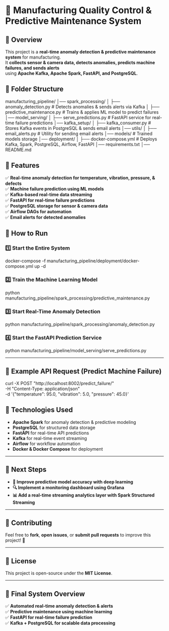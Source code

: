  

# 🚀 Manufacturing Quality Control & Predictive Maintenance System

## 📌 Overview
This project is a **real-time anomaly detection & predictive maintenance system** for manufacturing.  
It **collects sensor & camera data, detects anomalies, predicts machine failures, and sends alerts**  
using **Apache Kafka, Apache Spark, FastAPI, and PostgreSQL**.

## 📂 Folder Structure
 
manufacturing_pipeline/
│── spark_processing/
│   ├── anomaly_detection.py           # Detects anomalies & sends alerts via Kafka
│   ├── predictive_maintenance.py      # Trains & applies ML model to predict failures
│── model_serving/
│   ├── serve_predictions.py           # FastAPI service for real-time failure predictions
│── kafka_setup/
│   ├── kafka_consumer.py              # Stores Kafka events in PostgreSQL & sends email alerts
│── utils/
│   ├── email_alerts.py                # Utility for sending email alerts
│── models/                            # Trained models storage
│── deployment/
│   ├── docker-compose.yml             # Deploys Kafka, Spark, PostgreSQL, Airflow, FastAPI
│── requirements.txt
│── README.md
 

## 📌 Features
✅ **Real-time anomaly detection for temperature, vibration, pressure, & defects**  
✅ **Machine failure prediction using ML models**  
✅ **Kafka-based real-time data streaming**  
✅ **FastAPI for real-time failure predictions**  
✅ **PostgreSQL storage for sensor & camera data**  
✅ **Airflow DAGs for automation**  
✅ **Email alerts for detected anomalies**  

 

## 🚀 How to Run

### **1️⃣ Start the Entire System**
 
docker-compose -f manufacturing_pipeline/deployment/docker-compose.yml up -d
 

### **2️⃣ Train the Machine Learning Model**
 
python manufacturing_pipeline/spark_processing/predictive_maintenance.py
 

### **3️⃣ Start Real-Time Anomaly Detection**
 
python manufacturing_pipeline/spark_processing/anomaly_detection.py
 

### **4️⃣ Start the FastAPI Prediction Service**
 
python manufacturing_pipeline/model_serving/serve_predictions.py
 

---

## 📌 Example API Request (Predict Machine Failure)
 
curl -X POST "http://localhost:8002/predict_failure/" \
     -H "Content-Type: application/json" \
     -d '{"temperature": 95.0, "vibration": 5.0, "pressure": 45.0}'
 
 

## 📌 Technologies Used
- **Apache Spark** for anomaly detection & predictive modeling  
- **PostgreSQL** for structured data storage  
- **FastAPI** for real-time API predictions  
- **Kafka** for real-time event streaming  
- **Airflow** for workflow automation  
- **Docker & Docker Compose** for deployment  

---

## 📌 Next Steps
- **📡 Improve predictive model accuracy with deep learning**  
- **🔍 Implement a monitoring dashboard using Grafana**  
- **📊 Add a real-time streaming analytics layer with Spark Structured Streaming**  

---

## 🤝 Contributing
Feel free to **fork**, **open issues**, or **submit pull requests** to improve this project! 🚀  

---

## 📜 License
This project is open-source under the **MIT License**.
 

---

## **🚀 Final System Overview**
✅ **Automated real-time anomaly detection & alerts**  
✅ **Predictive maintenance using machine learning**  
✅ **FastAPI for real-time failure prediction**  
✅ **Kafka + PostgreSQL for scalable data processing**  
 
